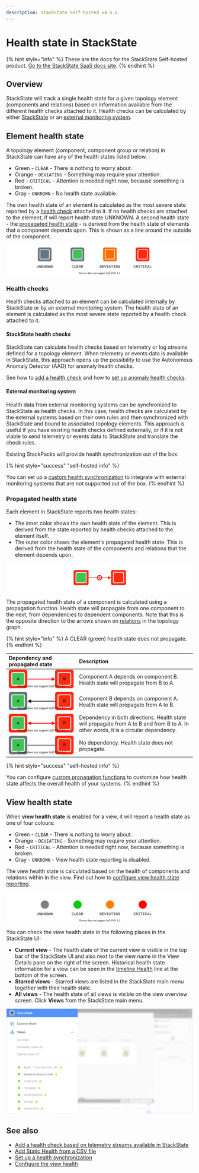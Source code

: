 ```yaml
---
description: StackState Self-hosted v4.5.x
---
```


# Health state in StackState

{% hint style="info" %}
These are the docs for the StackState Self-hosted product. [Go to the StackState SaaS docs site](https://docs.stackstate.com/v/stackstate-saas/).
{% endhint %}

## Overview

StackState will track a single health state for a given topology element \(components and relations\) based on information available from the different health checks attached to it. Health checks can be calculated by either [StackState](health-state-in-stackstate.md#stackstate-health-checks) or an [external monitoring system](health-state-in-stackstate.md#external-monitoring-system).

## Element health state

A topology element \(component, component group or relation\) in StackState can have any of the health states listed below. :

* Green - `CLEAR` - There is nothing to worry about.
* Orange - `DEVIATING` - Something may require your attention.
* Red - `CRITICAL` - Attention is needed right now, because something is broken.
* Gray - `UNKNOWN` - No health state available.

The own health state of an element is calculated as the most severe state reported by a [health check](health-state-in-stackstate.md#health-checks) attached to it. If no health checks are attached to the element, if will report health state UNKNOWN. A second health state - the [propagated health state](health-state-in-stackstate.md#propagated-health-state) - is derived from the health state of elements that a component depends upon. This is shown as a line around the outside of the component.

![Health states](../../.gitbook/assets/health-states.svg)

### Health checks

Health checks attached to an element can be calculated internally by StackState or by an external monitoring system. The health state of an element is calculated as the most severe state reported by a health check attached to it.

#### StackState health checks

StackState can calculate health checks based on telemetry or log streams defined for a topology element. When telemetry or events data is available in StackState, this approach opens up the possibility to use the Autonomous Anomaly Detector \(AAD\) for anomaly health checks.

See how to [add a health check](add-a-health-check.md) and how to [set up anomaly health checks](anomaly-health-checks.md).

#### External monitoring system

Health data from external monitoring systems can be synchronized to StackState as health checks. In this case, health checks are calculated by the external systems based on their own rules and then synchronized with StackState and bound to associated topology elements. This approach is useful if you have existing health checks defined externally, or if it is not viable to send telemetry or events data to StackState and translate the check rules.

Existing StackPacks will provide health synchronization out of the box.

{% hint style="success" "self-hosted info" %}

You can set up a [custom health synchronization](../../configure/health/health-synchronization.md) to integrate with external monitoring systems that are not supported out of the box.
{% endhint %}

### Propagated health state

Each element in StackState reports two health states:

* The inner color shows the own health state of the element. This is derived from the state reported by health checks attached to the element itself.
* The outer color shows the element's propagated health state. This is derived from the health state of the components and relations that the element depends upon.

![](../../.gitbook/assets/component_health_state.svg)

The propagated health state of a component is calculated using a propagation function. Health state will propagate from one component to the next, from dependencies to dependent components. Note that this is the opposite direction to the arrows shown on [relations](../concepts/components_relations.md#relations) in the topology graph.

{% hint style="info" %}
A CLEAR \(green\) health state does not propagate.
{% endhint %}

| Dependency and propagated state | Description |
| :--- | :--- |
| ![](../../.gitbook/assets/propagation-a-to-b.svg) | Component A depends on component B. Health state will propagate from B to A. |
| ![](../../.gitbook/assets/propagation-b-to-a.svg) | Component B depends on component A. Health state will propagate from A to B. |
| ![](../../.gitbook/assets/propagation-a-and-b.svg) | Dependency in both directions. Health state will propagate from A to B and from B to A. In other words, it is a circular dependency. |
| ![](../../.gitbook/assets/propagation-a-not-b.svg) | No dependency. Health state does not propagate. |

{% hint style="success" "self-hosted info" %}

You can configure [custom propagation functions](../../develop/developer-guides/custom-functions/propagation-functions.md) to customize how health state affects the overall health of your systems.
{% endhint %}

## View health state

When **view health state** is enabled for a view, it will report a health state as one of four colours:

* Green - `CLEAR` - There is nothing to worry about.
* Orange - `DEVIATING` - Something may require your attention.
* Red - `CRITICAL` - Attention is needed right now, because something is broken.
* Gray - `UNKNOWN` - View health state reporting is disabled.

The view health state is calculated based on the health of components and relations within in the view. Find out how to [configure view health state reporting](configure-view-health.md).

![Health states](../../.gitbook/assets/view-health-states.svg)

You can check the view health state in the following places in the StackState UI:

* **Current view** - The health state of the current view is visible in the top bar of the StackState UI and also next to the view name in the View Details pane on the right of the screen. Historical health state information for a view can be seen in the [timeline Health](../stackstate-ui/timeline-time-travel.md#health) line at the bottom of the screen.
* **Starred views** - Starred views are listed in the StackState main menu together with their health state.
* **All views** - The health state of all views is visible on the view overview screen. Click **Views** from the StackState main menu.

![View health state in main menu](../../.gitbook/assets/v45_view_health_main_menu.png)

## See also

* [Add a health check based on telemetry streams available in StackState](add-a-health-check.md)
* [Add Static Health from a CSV file](../../stackpacks/integrations/static_health.md "StackState Self-Hosted only")
* [Set up a health synchronization](../../configure/health/health-synchronization.md "StackState Self-Hosted only")
* [Configure the view health](configure-view-health.md)
